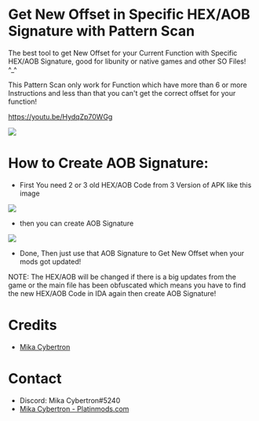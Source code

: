 # Get New Offset in Specific HEX/AOB Signature with Pattern Scan
The best tool to get New Offset for your Current Function with Specific HEX/AOB Signature, good for libunity or native games and other SO Files! ^_^

This Pattern Scan only work for Function which have more than 6 or more Instructions and less than that you can't get the correct offset for your function!

https://youtu.be/HydqZp70WGg

![](https://i.imgur.com/6YkVghi.png)


# How to Create AOB Signature:

- First You need 2 or 3 old HEX/AOB Code from 3 Version of APK like this image

![](https://i.imgur.com/7XsSei2.png)

- then you can create AOB Signature

![](https://i.imgur.com/92KMtaC.png)

- Done, Then just use that AOB Signature to Get New Offset when your mods got updated!


NOTE: The HEX/AOB will be changed if there is a big updates from the game or the main file has been obfuscated which means you have to find the new HEX/AOB Code in IDA again then create AOB Signature!


# Credits
* [Mika Cybertron](https://platinmods.com/members/mika-cybertron.43/)


# Contact
* Discord: Mika Cybertron#5240
* [Mika Cybertron - Platinmods.com](https://platinmods.com/members/mika-cybertron.43/)
